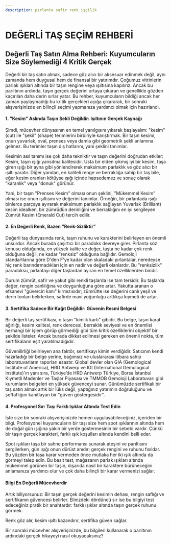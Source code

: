 ```yaml
---
description: pırlanta safir renk işçilik
---
```


# DEĞERLİ TAŞ SEÇİM REHBERİ

## Değerli Taş Satın Alma Rehberi: Kuyumcuların Size Söylemediği 4 Kritik Gerçek

Değerli bir taş satın almak, sadece göz alıcı bir aksesuar edinmek değil, aynı zamanda hem duygusal hem de finansal bir yatırımdır. Çoğumuz vitrinlerin parlak ışıkları altında bir taşın rengine veya ışıltısına kapılırız. Ancak bu parıltının ardında, taşın gerçek değerini ortaya çıkaran ve genellikle gözden kaçırılan daha derin sırlar yatar. Bu rehber, kuyumcuların bildiği ancak her zaman paylaşmadığı bu kritik gerçekleri açığa çıkararak, bir sonraki alışverişinizde en bilinçli seçimi yapmanıza yardımcı olmak için hazırlandı.

#### 1. "Kesim" Aslında Taşın Şekli Değildir: Işıltının Gerçek Kaynağı

Şimdi, mücevher dünyasının en temel yanılgısını yıkarak başlayalım: "kesim" (cut) ile "şekil" (shape) terimlerini birbiriyle karıştırmak. Bir taşın kesimi, onun yuvarlak, oval, prenses veya damla gibi geometrik şekli anlamına gelmez. Bu terimler taşın dış hatlarını, yani şeklini tanımlar.

Kesimin asıl tanımı ise çok daha tekniktir ve taşın değerini doğrudan etkiler: Kesim, taşın ışığı yansıtma kalitesidir. Usta bir elden çıkmış iyi bir kesim, taşa giren ışığı bir ayna gibi yönlendirerek maksimum parlaklık ve göz alıcı bir ışıltı yaratır. Diğer yandan, en kaliteli renge ve berraklığa sahip bir taş bile, eğer kesim oranları kötüyse ışığı içinde hapsedemez ve sonuç olarak "karanlık" veya "donuk" görünür.

Yani, bir taşın "Prenses Kesim" olması onun şeklini, "Mükemmel Kesim" olması ise onun ışıltısını ve değerini tanımlar. Örneğin, bir pırlantada ışığı binlerce parçaya ayırarak maksimum parlaklık sağlayan Yuvarlak (Brilliant) kesim idealken, bir zümrüdün derinliğini ve berraklığını en iyi sergileyen Zümrüt Kesim (Emerald Cut) tercih edilir.

#### 2. En Değerli Renk, Bazen "Renk-Sizliktir"

Değerli taş dünyasında renk, taşın ruhunu ve karakterini belirleyen en önemli unsurdur. Ancak burada şaşırtıcı bir paradoks devreye girer. Pırlanta söz konusu olduğunda, en yüksek kalite ve değer, taşta ne kadar çok renk olduğuna değil, ne kadar "renksiz" olduğuna bağlıdır. Gemoloji standartlarına göre D'den F'ye kadar olan skaladaki pırlantalar, neredeyse hiç renk barındırmadıkları için en nadir ve değerli olanlardır. Bu "renksizlik" paradoksu, pırlantayı diğer taşlardan ayıran en temel özelliklerden biridir.

Durum zümrüt, safir ve yakut gibi renkli taşlarda ise tam tersidir. Bu taşlarda değer, rengin canlılığına ve doygunluğuna göre artar. Yakutta aranan o efsanevi "güvercin kanı" kırmızısıdır; zümrütte ise değerini canlı yeşil ve derin tonları belirlerken, safirde mavi yoğunluğu arttıkça kıymeti de artar.

#### 3. Sertifika Sadece Bir Kağıt Değildir: Güvenin Resmi Belgesi

Bir değerli taş sertifikası, o taşın "kimlik kartı" gibidir. Bu belge, taşın karat ağırlığı, kesim kalitesi, renk derecesi, berraklık seviyesi ve en önemlisi herhangi bir işlem görüp görmediği gibi tüm kritik özelliklerini objektif bir şekilde listeler. Ancak burada dikkat edilmesi gereken en önemli nokta, tüm sertifikaların eşit yaratılmadığıdır.

Güvenilirliği belirleyen ana faktör, sertifikayı kimin verdiğidir. Satıcının kendi hazırladığı bir belge yerine, bağımsız ve uluslararası itibara sahip laboratuvarların raporları esastır. Global devler olan GIA (Gemological Institute of America), HRD Antwerp ve IGI (International Gemological Institute)'ın yanı sıra, Türkiye’de HRD Antwerp Türkiye, Borsa İstanbul Kıymetli Madenler ve Taşlar Piyasası ve TMMOB Gemoloji Laboratuvarı gibi kurumların belgeleri en yüksek güvenceyi sunar. Günümüzde sertifikalı bir taş satın almak artık bir lüks değil, yaptığınız yatırımın doğruluğunu ve şeffaflığını kanıtlayan bir "güven göstergesidir".

#### 4. Profesyonel Sır: Taşı Farklı Işıklar Altında Test Edin

İşte size bir sonraki alışverişinizde hemen uygulayabileceğiniz, içeriden bir bilgi. Profesyonel kuyumcuların bir taşı size hem spot ışıklarının altında hem de doğal gün ışığına yakın bir yerde göstermesinin bir sebebi vardır. Çünkü bir taşın gerçek karakteri, farklı ışık koşulları altında kendini belli eder.

Spot ışıkları taşa bir sahne performansı sunarak ateşini ve parıltısını sergilerken, gün ışığı onun dürüst anıdır; gerçek rengini ve ruhunu fısıldar. Bu yüzden bir taşa karar vermeden önce mutlaka her iki ışık altında da görmeyi talep edin. Bu basit test, mağazanın parlak ışıkları altında mükemmel görünen bir taşın, dışarıda nasıl bir karaktere bürüneceğini anlamanıza yardımcı olur ve çok daha bilinçli bir karar vermenizi sağlar.

#### &#x20;Bilgi En Değerli Mücevherdir

Artık biliyorsunuz: Bir taşın gerçek değerini kesimin dehası, rengin saflığı ve sertifikanın güvencesi belirler. Elinizdeki dördüncü sır ise bu bilgiyi test edeceğiniz pratik bir anahtardır: farklı ışıklar altında taşın gerçek ruhunu görmek.

Renk göz alır, kesim ışıltı kazandırır, sertifika güven sağlar.

Bir sonraki mücevher alışverişinizde, bu bilgileri kullanarak o parıltının ardındaki gerçek hikayeyi nasıl okuyacaksınız?
